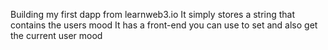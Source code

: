 Building my first dapp from learnweb3.io 
It simply stores a string that contains the users mood
It has a front-end you can use to set and also get the current user mood

